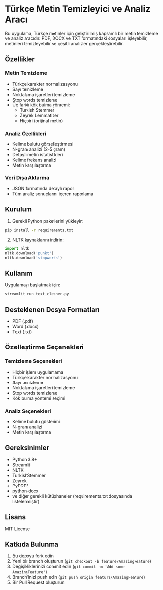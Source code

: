 # Türkçe Metin Temizleyici ve Analiz Aracı

Bu uygulama, Türkçe metinler için geliştirilmiş kapsamlı bir metin temizleme ve analiz aracıdır. PDF, DOCX ve TXT formatındaki dosyaları işleyebilir, metinleri temizleyebilir ve çeşitli analizler gerçekleştirebilir.

## Özellikler

### Metin Temizleme
- Türkçe karakter normalizasyonu
- Sayı temizleme
- Noktalama işaretleri temizleme
- Stop words temizleme
- Üç farklı kök bulma yöntemi:
  - Turkish Stemmer
  - Zeyrek Lemmatizer
  - Hiçbiri (orijinal metin)

### Analiz Özellikleri
- Kelime bulutu görselleştirmesi
- N-gram analizi (2-5 gram)
- Detaylı metin istatistikleri
- Kelime frekans analizi
- Metin karşılaştırma

### Veri Dışa Aktarma
- JSON formatında detaylı rapor
- Tüm analiz sonuçlarını içeren raporlama

## Kurulum

1. Gerekli Python paketlerini yükleyin:
```bash
pip install -r requirements.txt
```

2. NLTK kaynaklarını indirin:
```python
import nltk
nltk.download('punkt')
nltk.download('stopwords')
```

## Kullanım

Uygulamayı başlatmak için:
```bash
streamlit run text_cleaner.py
```

## Desteklenen Dosya Formatları
- PDF (.pdf)
- Word (.docx)
- Text (.txt)

## Özelleştirme Seçenekleri

### Temizleme Seçenekleri
- Hiçbir işlem uygulamama
- Türkçe karakter normalizasyonu
- Sayı temizleme
- Noktalama işaretleri temizleme
- Stop words temizleme
- Kök bulma yöntemi seçimi

### Analiz Seçenekleri
- Kelime bulutu gösterimi
- N-gram analizi
- Metin karşılaştırma

## Gereksinimler
- Python 3.8+
- Streamlit
- NLTK
- TurkishStemmer
- Zeyrek
- PyPDF2
- python-docx
- ve diğer gerekli kütüphaneler (requirements.txt dosyasında listelenmiştir)

## Lisans
MIT License

## Katkıda Bulunma
1. Bu depoyu fork edin
2. Yeni bir branch oluşturun (`git checkout -b feature/AmazingFeature`)
3. Değişikliklerinizi commit edin (`git commit -m 'Add some AmazingFeature'`)
4. Branch'inizi push edin (`git push origin feature/AmazingFeature`)
5. Bir Pull Request oluşturun 